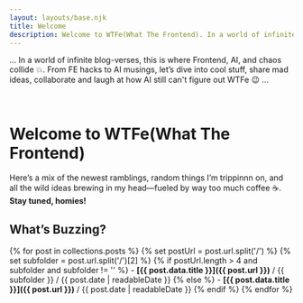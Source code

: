 ```yaml
---
layout: layouts/base.njk
title: Welcome
description: Welcome to WTFe(What The Frontend). In a world of infinite blog-verses, this is where frontend, AI, and chaos collide.
---
```


... In a world of infinite blog-verses, this is where Frontend, AI, and chaos collide 💥. From FE hacks to AI musings, let’s dive into cool stuff, share mad ideas, collaborate and laugh at how AI still can't figure out WTFe 😉 ...

<br />

# Welcome to WTFe(What The Frontend)
Here’s a mix of the newest ramblings, random things I’m trippinnn on, and all the wild ideas brewing in my head—fueled by way too much coffee ☕️. **Stay tuned, homies!**

## What’s Buzzing?

{% for post in collections.posts %}
    {% set postUrl = post.url.split('/') %}
    {% set subfolder = post.url.split('/')[2] %}
    {% if postUrl.length > 4 and subfolder and subfolder != '' %}
    - **[{{ post.data.title }}]({{ post.url }})** / {{ subfolder }} / {{ post.date | readableDate }}
    {% else %}
    - **[{{ post.data.title }}]({{ post.url }})** / {{ post.date | readableDate }}
    {% endif %}
{% endfor %}